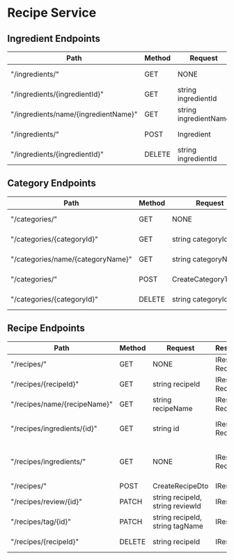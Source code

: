# Recipe Service

## Ingredient Endpoints

| **Path**                             | **Method** | **Request**           | **Response**          | **ResponseCodes** | **Description**     |
| ------------------------------------ | ---------- | --------------------- | --------------------- | ----------------- | ------------------- |
| "/ingredients/"                      | GET        | NONE                  | IResult, Ingredient[] | 201               | Get all ingredients |
| "/ingredients/{ingredientId}"        | GET        | string ingredientId   | IResult, Ingredient   | 200, 404          | Get by id           |
| "/ingredients/name/{ingredientName}" | GET        | string ingredientName | IResult, Ingredient   | 200, 404          | Get by name         |
| "/ingredients/"                      | POST       | Ingredient            | IResult               | 200, 400          | Add ingredient      |
| "/ingredients/{ingredientId}"        | DELETE     | string ingredientId   | IResult               | 200, 404          | Delete ingredient   |

## Category Endpoints

| **Path**                          | **Method** | **Request**          | **Response**        | **ResponseCodes** | **Description**    |
| --------------------------------- | ---------- | -------------------- | ------------------- | ----------------- | ------------------ |
| "/categories/"                    | GET        | NONE                 | IResult, Category[] | 201               | Get all categories |
| "/categories/{categoryId}"        | GET        | string categoryId    | IResult, Category   | 200, 404          | Get by id          |
| "/categories/name/{categoryName}" | GET        | string categoryName  | IResult, Category   | 200, 404          | Get by name        |
| "/categories/"                    | POST       | CreateCategoryTagDto | IResult             | 200, 400          | Add category       |
| "/categories/{categoryId}"        | DELETE     | string categoryId    | IResult             | 200, 404          | Delete category    |

## Recipe Endpoints

| **Path**                     | **Method** | **Request**                      | **Response**      | **ResponseCodes** | **Description**                  |
| ---------------------------- | ---------- | -------------------------------- | ----------------- | ----------------- | -------------------------------- |
| "/recipes/"                  | GET        | NONE                             | IResult, Recipe[] | 201               | Get all recipes                  |
| "/recipes/{recipeId}"        | GET        | string recipeId                  | IResult, Recipe   | 200, 404          | Get by id                        |
| "/recipes/name/{recipeName}" | GET        | string recipeName                | IResult, Recipe   | 200, 404          | Get by name                      |
| "/recipes/ingredients/{id}"  | GET        | string id                        | IResult, Recipe   | 200, 404          | Get recipe with ingredients      |
| "/recipes/ingredients/"      | GET        | NONE                             | IResult, Recipe[] | 200, 404          | Get all recipes with ingredients |
| "/recipes/"                  | POST       | CreateRecipeDto                  | IResult           | 200, 400          | Add recipe                       |
| "/recipes/review/{id}"       | PATCH      | string recipeId, string reviewId | IResult           | 200, 404          | Add review to recipe             |
| "/recipes/tag/{id}"          | PATCH      | string recipeId, string tagName  | IResult           | 200, 404          | Add tag to recipe                |
| "/recipes/{recipeId}"        | DELETE     | string recipeId                  | IResult           | 200, 404          | Delete recipe                    |
